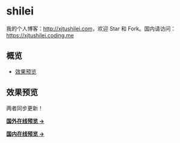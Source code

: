 # shilei

我的个人博客：<http://xjtushilei.com>，欢迎 Star 和 Fork。国内请访问：<https://xjtushilei.coding.me>

## 概览

<!-- vim-markdown-toc GFM -->
* [效果预览](#效果预览)


<!-- vim-markdown-toc -->

## 效果预览

两者同步更新！

**[国外在线预览 &rarr;](http://shilei.link)**

**[国内在线预览 &rarr;](http://shilei.link)**


